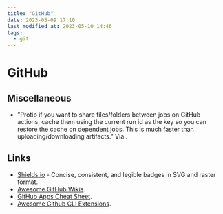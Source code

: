 ```yaml
---
title: "GitHub"
date: 2023-05-09 17:10
last_modified_at: 2023-05-10 14:46
tags:
  - git
---
```


# GitHub

## Miscellaneous

* "Protip if you want to share files/folders between jobs on GitHub actions, cache them using the current run id as the key so you can restore the cache on dependent jobs. This is much faster than uploading/downloading artifacts." Via [](https://twitter.com/diegohaz/status/1511433132930707457).

## Links

- [Shields.io](https://shields.io/) - Concise, consistent, and legible badges in SVG and raster format.
- [Awesome GitHub Wikis](https://github.com/MyHoneyBadger/awesome-github-wiki).
- [GitHub Apps Cheat Sheet](https://github.com/github-developer/github-apps-cheat-sheet).
- [Awesome Github CLI Extensions](https://github.com/kodepandai/awesome-gh-cli-extensions).
